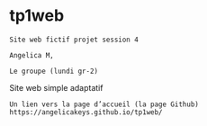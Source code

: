 # tp1web
    Site web fictif projet session 4

    Angelica M,  

    Le groupe (lundi gr-2)  

   Site web simple adaptatif

    Un lien vers la page d’accueil (la page Github) 
    https://angelicakeys.github.io/tp1web/
